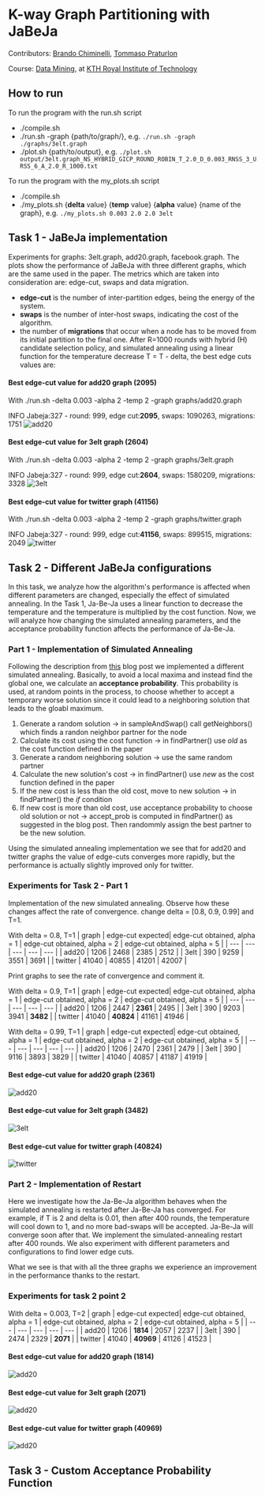 # K-way Graph Partitioning with JaBeJa

Contributors:
<a href="https://github.com/Bralli99">Brando Chiminelli</a>, 
<a href="https://github.com/boyscout99">Tommaso Praturlon</a>

Course: <a href="[https://id2223kth.github.io/](https://www.kth.se/social/course/ID2222/)">Data Mining</a>, at <a href="https://www.kth.se/en">KTH Royal Institute of Technology</a>

## How to run 
To run the program with the run.sh script
- ./compile.sh
- ./run.sh -graph {path/to/graph/}, e.g. `./run.sh -graph ./graphs/3elt.graph`
- ./plot.sh {path/to/output}, e.g. `./plot.sh output/3elt.graph_NS_HYBRID_GICP_ROUND_ROBIN_T_2.0_D_0.003_RNSS_3_URSS_6_A_2.0_R_1000.txt`

To run the program with the my_plots.sh script
- ./compile.sh
- ./my_plots.sh {**delta** value} {**temp** value} {**alpha** value} {name of the graph}, e.g. `./my_plots.sh 0.003 2.0 2.0 3elt`

## Task 1 - JaBeJa implementation
Experiments for graphs: 3elt.graph, add20.graph, facebook.graph.
The plots show the performance of JaBeJa with three different graphs, which are the same used in the paper.
The metrics which are taken into consideration are: edge-cut, swaps and data migration.
- **edge-cut** is the number of inter-partition edges, being the energy of the system.
- **swaps** is the number of inter-host swaps, indicating the cost of the algorithm.
- the number of **migrations** that occur when a node has to be moved from its initial partition to the final one.
After R=1000 rounds with hybrid (H) candidate selection policy, and simulated annealing using a linear function for the temperature decrease T = T - delta, the best edge cuts values are:

#### Best edge-cut value for add20 graph (2095)
With ./run.sh -delta 0.003 -alpha 2 -temp 2 -graph graphs/add20.graph

INFO  Jabeja:327 - round: 999, edge cut:**2095**, swaps: 1090263, migrations: 1751
![add20](plots/graph_add20.png)

#### Best edge-cut value for 3elt graph (2604)
With ./run.sh -delta 0.003 -alpha 2 -temp 2 -graph graphs/3elt.graph

INFO  Jabeja:327 - round: 999, edge cut:**2604**, swaps: 1580209, migrations: 3328
![3elt](plots/graph_3elt.png)

#### Best edge-cut value for twitter graph (41156)
With ./run.sh -delta 0.003 -alpha 2 -temp 2 -graph graphs/twitter.graph

INFO  Jabeja:327 - round: 999, edge cut:**41156**, swaps: 899515, migrations: 2049
![twitter](plots/graph_twitter.png)

## Task 2 - Different JaBeJa configurations

In this task, we analyze how the algorithm's performance is affected when different parameters are changed, especially the effect of simulated annealing. In the Task 1, Ja-Be-Ja uses a linear function to decrease the temperature and the temperature is multiplied by the cost function. Now, we will analyze how changing the simulated annealing parameters, and the acceptance probability function affects the performance of Ja-Be-Ja.

### Part 1 - Implementation of Simulated Annealing
Following the description from [this](http://katrinaeg.com/simulated-annealing.html) blog post we implemented a different simulated annealing. Basically, to avoid a local maxima and instead find the global one, we calculate an **acceptance probability**. This probability is used, at random points in the process, to choose whether to accept a temporary worse solution since it could lead to a neighboring solution that leads to the gloabl maximum.

1. Generate a random solution -> in sampleAndSwap() call getNeighbors() which finds a randon neighbor partner for the node
2. Calculate its cost using the cost function -> in findPartner() use _old_ as the cost function defined in the paper
3. Generate a random neighboring solution -> use the same random partner
4. Calculate the new solution's cost -> in findPartner() use _new_ as the cost function defined in the paper
5. If the new cost is less than the old cost, move to new solution -> in findPartner() the _if_ condition
6. If new cost is more than old cost, use acceptance probability to choose old solution or not -> accept_prob is computed in findPartner() as suggested in the blog post. Then randommly assign the best partner to be the new solution.

Using the simulated annealing implementation we see that for add20 and twitter graphs the value of edge-cuts converges more rapidly, but the performance is actually slightly improved only for twitter.

### Experiments for Task 2 - Part 1
Implementation of the new simulated annealing. Observe how these changes affect the rate of convergence.
change delta = [0.8, 0.9, 0.99] and T=1.

With delta = 0.8, T=1
| graph | edge-cut expected| edge-cut obtained, alpha = 1 | edge-cut obtained, alpha = 2 | edge-cut obtained, alpha = 5 |
| --- | --- | --- | --- | --- |
| add20 | 1206 | 2468 | 2385 | 2512 |
| 3elt	| 390 | 9259 | 3551 | 3691 |
| twitter | 41040 | 40855 | 41201 | 42007 |

Print graphs to see the rate of convergence and comment it.

With delta = 0.9, T=1
| graph | edge-cut expected| edge-cut obtained, alpha = 1 | edge-cut obtained, alpha = 2 | edge-cut obtained, alpha = 5 |
| --- | --- | --- | --- | --- |
| add20 | 1206 | 2447 | **2361** | 2495 |
| 3elt	| 390 | 9203 | 3941 | **3482** |
| twitter | 41040 | **40824** | 41161 | 41946 |

With delta = 0.99, T=1
| graph | edge-cut expected| edge-cut obtained, alpha = 1 | edge-cut obtained, alpha = 2 | edge-cut obtained, alpha = 5 |
| --- | --- | --- | --- | --- |
| add20 | 1206 | 2470 | 2361 | 2479 |
| 3elt	| 390 | 9116 | 3893 | 3829 |
| twitter | 41040 | 40857 | 41187 | 41919 |

#### Best edge-cut value for add20 graph (2361)
![add20](plots/graph_add20_D0.9_T1.0_A2.0.png)

#### Best edge-cut value for 3elt graph (3482)
![3elt](plots/graph_3elt_D0.9_T1.0_A5.0.png)

#### Best edge-cut value for twitter graph (40824)
![twitter](plots/graph_twitter_D0.9_T1.0_A1.0.png)

### Part 2 - Implementation of Restart
Here we investigate how the Ja-Be-Ja algorithm behaves when the simulated annealing is restarted after Ja-Be-Ja has converged. For example, if T is 2 and delta is 0.01, then after 400 rounds, the temperature will cool down to 1, and no more bad-swaps will be accepted. Ja-Be-Ja will converge soon after that. We implement the simulated-annealing restart after 400 rounds. We also experiment with different parameters and configurations to find lower edge cuts.

What we see is that with all the three graphs we experience an improvement in the performance thanks to the restart.

### Experiments for task 2 point 2
With delta = 0.003, T=2
| graph | edge-cut expected| edge-cut obtained, alpha = 1 | edge-cut obtained, alpha = 2 | edge-cut obtained, alpha = 5 |
| --- | --- | --- | --- | --- |
| add20 | 1206 | **1814** | 2057 | 2237 |
| 3elt	| 390 | 2474 | 2329 | **2071** |
| twitter | 41040 | **40969** | 41126 | 41523 |

#### Best edge-cut value for add20 graph (1814)
![add20](plots/graph_add20_D0.003_T2.0_A1.0.png)

#### Best edge-cut value for 3elt graph (2071)
![add20](plots/graph_3elt_D0.003_T2.0_A5.0.png)

#### Best edge-cut value for twitter graph (40969)
![add20](plots/graph_twitter_D0.003_T2.0_A1.0.png)

## Task 3 - Custom Acceptance Probability Function
